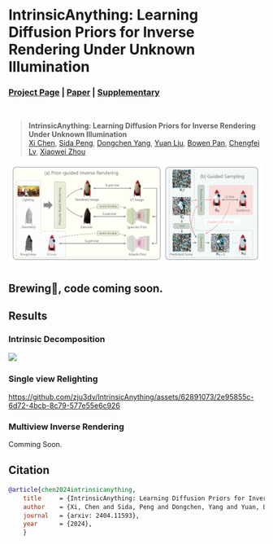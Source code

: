 # IntrinsicAnything: Learning Diffusion Priors for Inverse Rendering Under Unknown Illumination

### [Project Page](https://zju3dv.github.io/IntrinsicAnything/) | [Paper](https://arxiv.org/abs/2404.11593) |  [Supplementary](https://drive.google.com/file/d/1vvavfbiiR_Tfqe3QmKFCK1JMAU45qQ6F/view?usp=sharing)

<br/>

> **IntrinsicAnything: Learning Diffusion Priors for Inverse Rendering Under Unknown Illumination** <br>
> [Xi Chen](https://github.com/Burningdust21), [Sida Peng](https://pengsida.net/), [Dongchen Yang](https://dongchen-yang.github.io/), [Yuan Liu](https://liuyuan-pal.github.io/), [Bowen Pan](https://o0helloworld0o-ustc.github.io/), [Chengfei Lv](https://www.mnn.zone/m/0.3/), [Xiaowei Zhou](https://xzhou.me)<br>

<img src="./assets/pipeline.png"/>

## Brewing🍺, code coming soon.

## Results

### Intrinsic Decomposition
<img src="./assets/intrinsic.png"/>

### Single view Relighting

https://github.com/zju3dv/IntrinsicAnything/assets/62891073/2e95855c-6d72-4bcb-8c79-577e55e6c926

### Multiview Inverse Rendering
Comming Soon.


## Citation

```bibtex
@article{chen2024intrinsicanything,
    title     = {IntrinsicAnything: Learning Diffusion Priors for Inverse Rendering Under Unknown Illumination},
    author    = {Xi, Chen and Sida, Peng and Dongchen, Yang and Yuan, Liu and Bowen, Pan and Chengfei, Lv and Xiaowei, Zhou.},
    journal   = {arxiv: 2404.11593},
    year      = {2024},
    }
```